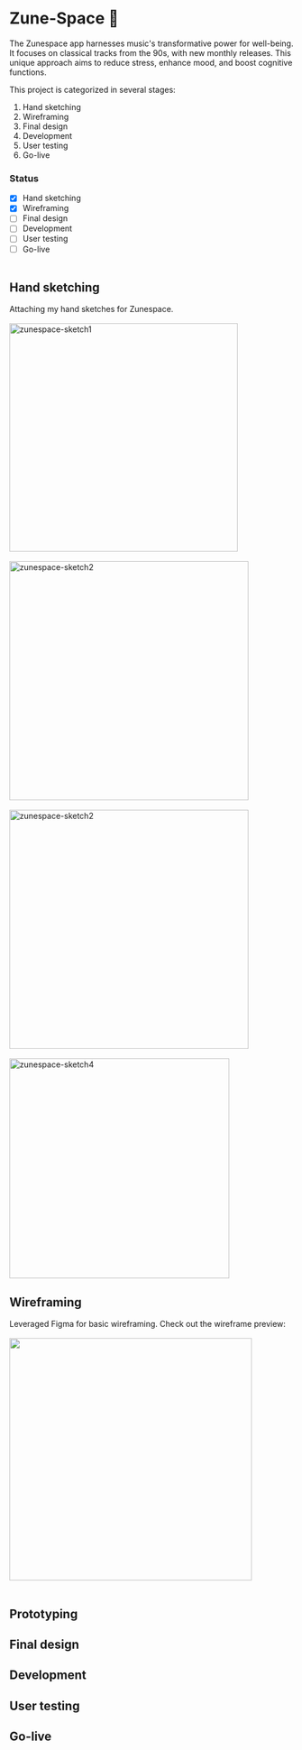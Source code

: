 # Zune-Space 🎵
The Zunespace app harnesses music's transformative power for well-being. It focuses on classical tracks from the 90s, with new monthly releases. This unique approach aims to reduce stress, enhance mood, and boost cognitive functions.<br />

This project is categorized in several stages:
1. Hand sketching
2. Wireframing
3. Final design
4. Development
5. User testing
6. Go-live <br />

### Status
- [x] Hand sketching
- [x] Wireframing
- [ ] Final design
- [ ] Development
- [ ] User testing
- [ ] Go-live<br /><br />

## Hand sketching
Attaching my hand sketches for Zunespace.<br />  
<img width="405" alt="zunespace-sketch1" src="https://github.com/rohitpaul1998/Zune-Space/assets/113409553/faccda76-5202-4e16-80ce-c3d592bf205c"><br />  
<img width="424" alt="zunespace-sketch2" src="https://github.com/rohitpaul1998/Zune-Space/assets/113409553/5fcc0b0c-4882-4b86-889b-9a5ff9381154"><br />  
<img width="424" alt="zunespace-sketch2" src="https://github.com/rohitpaul1998/Zune-Space/assets/113409553/9ba6db4d-c162-4589-9faa-298a9a50147a"><br />  
<img width="390" alt="zunespace-sketch4" src="https://github.com/rohitpaul1998/Zune-Space/assets/113409553/b9767372-b870-4b41-a6f7-46232f4b22c8"><br />  
## Wireframing
Leveraged Figma for basic wireframing. Check out the wireframe preview:<br />  
<img width="430" src="https://github.com/rohitpaul1998/Zune-Space/blob/main/wireframing-preview.mov" /><br /><br />  
## Prototyping
## Final design
## Development
## User testing
## Go-live



